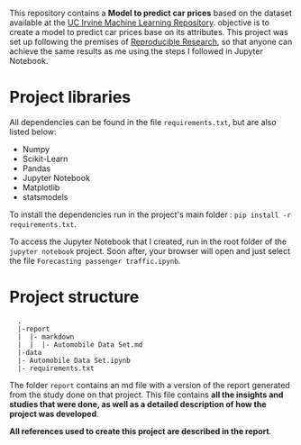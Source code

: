 This repository contains a **Model to predict car prices** based on the dataset available at the [UC Irvine Machine Learning Repository](https://archive.ics.uci.edu/ml/datasets/Automobile). objective is to create a model to predict car prices base on its attributes. This project was set up following the premises of [Reproducible Research](https://pt.coursera.org/learn/reproducible-research), so that anyone can achieve the same results as me using the steps I followed in Jupyter Notebook.

# Project libraries


All dependencies can be found in the file  `requirements.txt`, but are also listed below:
* Numpy
* Scikit-Learn
* Pandas
* Jupyter Notebook
* Matplotlib
* statsmodels

To install the dependencies run in the project's main folder : `pip install -r requirements.txt`. 

To access the Jupyter Notebook that I created, run in the root folder of the `jupyter notebook` project. Soon after, your browser will open and just select the file `Forecasting passenger traffic.ipynb`.  

# Project structure

```{sh}
  .
  |-report
  |  |- markdown
  |  |  |- Automobile Data Set.md
  |-data
  |- Automobile Data Set.ipynb
  |- requirements.txt
```

The folder `report` contains an md file with a version of the report generated from the study done on that project. This file contains **all the insights and studies that were done, as well as a detailed description of how the project was developed**.

**All references used to create this project are described in the report**. 
